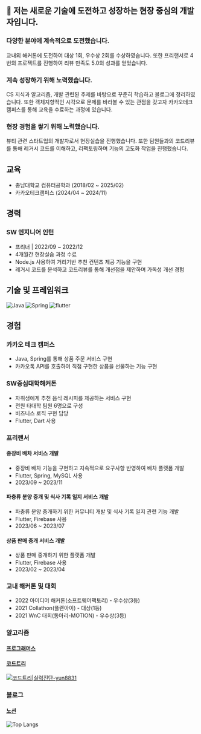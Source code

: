 ## 🚀 저는 새로운 기술에 도전하고 성장하는 현장 중심의 개발자입니다.

### 다양한 분야에 계속적으로 도전했습니다.
교내외 해커톤에 도전하여 대상 1회, 우수상 2회를 수상하였습니다.
또한 프리랜서로 4번의 프로젝트를 진행하여 리뷰 만족도 5.0의 성과를 얻었습니다.

### 계속 성장하기 위해 노력했습니다.
CS 지식과 알고리즘, 개발 관련된 주제를 바탕으로 꾸준히 학습하고 블로그에 정리하였습니다.
또한 객체지향적인 시각으로 문제를 바라볼 수 있는 관점을 갖고자 카카오테크캠퍼스를 통해 교육을 수료하는 과정에 있습니다.

### 현장 경험을 쌓기 위해 노력했습니다.
뷰티 관련 스타트업의 개발자로서 현장실습을 진행했습니다.
또한 팀원들과의 코드리뷰를 통해 레거시 코드를 이해하고, 리팩토링하며 기능의 고도화 작업을 진행했습니다.

## 교육
- 충남대학교 컴퓨터공학과 (2018/02 ~ 2025/02)
- 카카오테크캠퍼스 (2024/04 ~ 2024/11)

## 경력

### SW 엔지니어 인턴
- 프리너 | 2022/09 ~ 2022/12
- 4개월간 현장실습 과정 수료
- Node.js 사용하여 거리기반 추천 컨텐츠 제공 기능을 구현
- 레거시 코드를 분석하고 코드리뷰를 통해 개선점을 제안하며 가독성 개선 경험

## 기술 및 프레임워크
![Java](https://img.shields.io/badge/java-%23ED8B00.svg?style=for-the-badge&logo=openjdk&logoColor=white)
![Spring](https://img.shields.io/badge/spring-%236DB33F.svg?style=for-the-badge&logo=spring&logoColor=white)
![flutter](https://img.shields.io/badge/Flutter-02569B?style=for-the-badge&logo=flutter&logoColor=white)

## 경험

### 카카오 테크 캠퍼스
- Java, Spring를 통해 상품 주문 서비스 구현
- 카카오톡 API를 호출하여 직접 구현한 상품을 선물하는 기능 구현

### SW중심대학해커톤
- 자취생에게 추천 음식 레시피를 제공하는 서비스 구현
- 전원 타대학 팀원 6명으로 구성
- 비즈니스 로직 구현 담당
- Flutter, Dart 사용

### 프리랜서
#### 중장비 배차 서비스 개발
- 중장비 배차 기능을 구현하고 지속적으로 요구사항 반영하여 배차 플랫폼 개발
- Flutter, Spring, MySQL 사용
- 2023/09 ~ 2023/11

#### 파충류 분양 중개 및 식사 기록 일지 서비스 개발
- 파충류 분양 중개하기 위한 커뮤니티 개발 및 식사 기록 일지 관련 기능 개발
- Flutter, Firebase 사용
- 2023/06 ~ 2023/07

#### 상품 판매 중개 서비스 개발
- 상품 판매 중개하기 위한 플랫폼 개발
- Flutter, Firebase 사용
- 2023/02 ~ 2023/04

### 교내 해커톤 및 대회
- 2022 아이디어 해커톤(소프트웨어팩토리) - 우수상(3등)
- 2021 Collathon(플랜아이) - 대상(1등)
- 2021 WnC 대회(동아리-MOTION) - 우수상(3등)

### 알고리즘
#### [프로그래머스](https://github.com/yunjunghun0116/algorithm)
#### [코드트리](https://github.com/yunjunghun0116/codetree-TILs/tree/main)
[![코드트리|실력진단-yun8831](https://banner.codetree.ai/v1/banner/yun8831)](https://www.codetree.ai/profiles/yun8831)

### 블로그
#### [노션](https://junghun2.notion.site/bfb82e2a19e34500a1fef148252ad502?pvs=74)

![Top Langs](https://github-readme-stats.vercel.app/api/top-langs/?username=yunjunghun0116&layout=compact)

